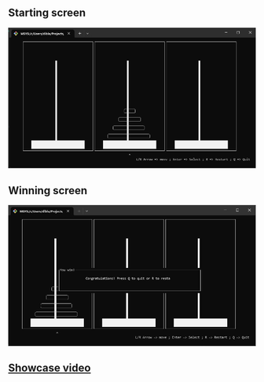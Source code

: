 ## Starting screen

[![Showcase Video](./showcase_start.png)](./showcase_video.mp4)

## Winning screen

[![Showcase Video](./showcase_win.png)](./showcase_video.mp4)

## [Showcase video](./showcase.mp4)

